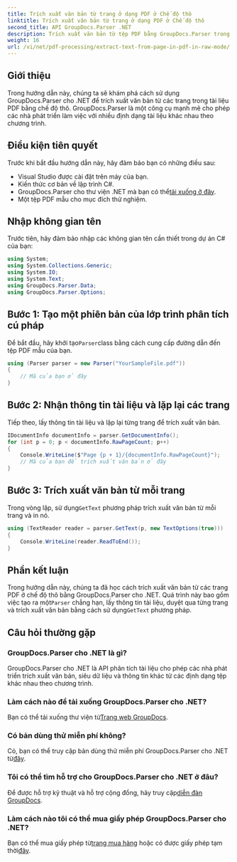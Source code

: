 ```yaml
---
title: Trích xuất văn bản từ trang ở dạng PDF ở Chế độ thô
linktitle: Trích xuất văn bản từ trang ở dạng PDF ở Chế độ thô
second_title: API GroupDocs.Parser .NET
description: Trích xuất văn bản từ tệp PDF bằng GroupDocs.Parser trong C#. Tìm hiểu cách trích xuất văn bản PDF hiệu quả với thư viện .NET mạnh mẽ này.
weight: 16
url: /vi/net/pdf-processing/extract-text-from-page-in-pdf-in-raw-mode/
---
```

## Giới thiệu
Trong hướng dẫn này, chúng ta sẽ khám phá cách sử dụng GroupDocs.Parser cho .NET để trích xuất văn bản từ các trang trong tài liệu PDF bằng chế độ thô. GroupDocs.Parser là một công cụ mạnh mẽ cho phép các nhà phát triển làm việc với nhiều định dạng tài liệu khác nhau theo chương trình.
## Điều kiện tiên quyết
Trước khi bắt đầu hướng dẫn này, hãy đảm bảo bạn có những điều sau:
- Visual Studio được cài đặt trên máy của bạn.
- Kiến thức cơ bản về lập trình C#.
- GroupDocs.Parser cho thư viện .NET mà bạn có thể[tải xuống ở đây](https://releases.groupdocs.com/parser/net/).
- Một tệp PDF mẫu cho mục đích thử nghiệm.

## Nhập không gian tên
Trước tiên, hãy đảm bảo nhập các không gian tên cần thiết trong dự án C# của bạn:
```csharp
using System;
using System.Collections.Generic;
using System.IO;
using System.Text;
using GroupDocs.Parser.Data;
using GroupDocs.Parser.Options;
```
## Bước 1: Tạo một phiên bản của lớp trình phân tích cú pháp
 Để bắt đầu, hãy khởi tạo`Parser`class bằng cách cung cấp đường dẫn đến tệp PDF mẫu của bạn.
```csharp
using (Parser parser = new Parser("YourSampleFile.pdf"))
{
    // Mã của bạn ở đây
}
```
## Bước 2: Nhận thông tin tài liệu và lặp lại các trang
Tiếp theo, lấy thông tin tài liệu và lặp lại từng trang để trích xuất văn bản.
```csharp
IDocumentInfo documentInfo = parser.GetDocumentInfo();
for (int p = 0; p < documentInfo.RawPageCount; p++)
{
    Console.WriteLine($"Page {p + 1}/{documentInfo.RawPageCount}");
    // Mã của bạn để trích xuất văn bản ở đây
}
```
## Bước 3: Trích xuất văn bản từ mỗi trang
 Trong vòng lặp, sử dụng`GetText` phương pháp trích xuất văn bản từ mỗi trang và in nó.
```csharp
using (TextReader reader = parser.GetText(p, new TextOptions(true)))
{
    Console.WriteLine(reader.ReadToEnd());
}
```

## Phần kết luận
 Trong hướng dẫn này, chúng ta đã học cách trích xuất văn bản từ các trang PDF ở chế độ thô bằng GroupDocs.Parser cho .NET. Quá trình này bao gồm việc tạo ra một`Parser` chẳng hạn, lấy thông tin tài liệu, duyệt qua từng trang và trích xuất văn bản bằng cách sử dụng`GetText` phương pháp.

## Câu hỏi thường gặp
### GroupDocs.Parser cho .NET là gì?
GroupDocs.Parser cho .NET là API phân tích tài liệu cho phép các nhà phát triển trích xuất văn bản, siêu dữ liệu và thông tin khác từ các định dạng tệp khác nhau theo chương trình.
### Làm cách nào để tải xuống GroupDocs.Parser cho .NET?
 Bạn có thể tải xuống thư viện từ[Trang web GroupDocs](https://releases.groupdocs.com/parser/net/).
### Có bản dùng thử miễn phí không?
 Có, bạn có thể truy cập bản dùng thử miễn phí GroupDocs.Parser cho .NET từ[đây](https://releases.groupdocs.com/).
### Tôi có thể tìm hỗ trợ cho GroupDocs.Parser cho .NET ở đâu?
 Để được hỗ trợ kỹ thuật và hỗ trợ cộng đồng, hãy truy cập[diễn đàn GroupDocs](https://forum.groupdocs.com/c/parser/17).
### Làm cách nào tôi có thể mua giấy phép GroupDocs.Parser cho .NET?
 Bạn có thể mua giấy phép từ[trang mua hàng](https://purchase.groupdocs.com/buy) hoặc có được giấy phép tạm thời[đây](https://purchase.groupdocs.com/temporary-license/).